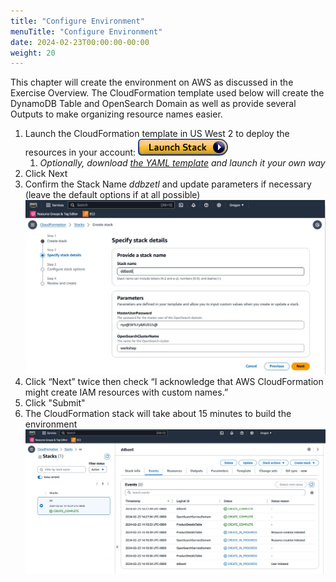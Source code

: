 ```yaml
---
title: "Configure Environment"
menuTitle: "Configure Environment"
date: 2024-02-23T00:00:00-00:00
weight: 20
---
```

This chapter will create the environment on AWS as discussed in the Exercise Overview.
The CloudFormation template used below will create the DynamoDB Table and OpenSearch Domain as well as provide several Outputs to make organizing resource names easier.

1. Launch the CloudFormation template in US West 2 to deploy the resources in your account: [![CloudFormation](/static/images/cloudformation-launch-stack.png)](https://console.aws.amazon.com/cloudformation/home?region=us-west-2#/stacks/new?stackName=ddbzetl&templateURL=:param{key="lhol_ddb_os_zetl_setup_yaml"})  
    1. *Optionally, download [the YAML template](:param{key="lhol_ddb_os_zetl_setup_yaml"}) and launch it your own way*
 4. Click Next
 5. Confirm the Stack Name *ddbzetl* and update parameters if necessary (leave the default options if at all possible)
   ![Final Deployment Architecture](/static/images/ddb-os-zetl1.jpg)
 6. Click “Next” twice then check “I acknowledge that AWS CloudFormation might create IAM resources with custom names.”
 7. Click "Submit"
 8. The CloudFormation stack will take about 15 minutes to build the environment
  ![Final Deployment Architecture](/static/images/ddb-os-zetl2.jpg)